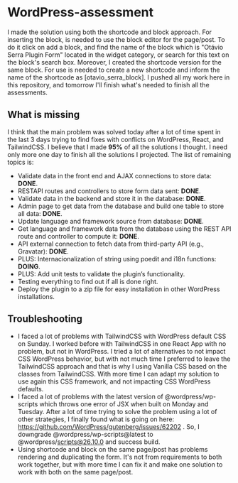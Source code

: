 # WordPress-assessment
I made the solution using both the shortcode and block approach. For inserting the block, is needed to use the block editor for the page/post. To do it click on add a block, and find the name of the block which is "Otávio Serra Plugin Form" located in the widget category, or search for this text on the block's search box. Moreover, I created the shortcode version for the same block. For use is needed to create a new shortcode and inform the name of the shortcode as [otavio_serra_block]. I pushed all my work here in this repository, and tomorrow I'll finish what's needed to finish all the assessments. 
## What is missing 
I think that the main problem was solved today after a lot of time spent in the last 3 days trying to find fixes with conflicts on WordPress, React, and TailwindCSS. I believe that I made **95%** of all the solutions I thought. I need only more one day to finish all the solutions I projected. The list of remaining topics is:
* Validate data in the front end and AJAX connections to store data: **DONE**.
* RESTAPI routes and controllers to store form data sent: **DONE**.
* Validate data in the backend and store it in the database: **DONE**.
* Admin page to get data from the database and build one table to store all data: **DONE**.
* Update language and framework source from database: **DONE**.
* Get language and framework data from the database using the REST API route and controller to compute it: **DONE**.
* API external connection to fetch data from third-party API (e.g., Gravatar): **DONE**.
* PLUS: Internacionalization of string using poedit and i18n functions: **DOING**.
* PLUS: Add unit tests to validate the plugin’s functionality.
* Testing everything to find out if all is done right.
* Deploy the plugin to a zip file for easy installation in other WordPress installations.
## Troubleshooting
* I faced a lot of problems with TailwindCSS with WordPress default CSS on Sunday. I worked before with TailwindCSS in one React App with no problem, but not in WordPress. I tried a lot of alternatives to not impact CSS WordPress behavior, but with not much time I preferred to leave the TailwindCSS approach and that is why I using Vanilla CSS based on the classes from TailwindCSS. With more time I can adapt my solution to use again this CSS framework, and not impacting CSS WordPress defaults.
* I faced a lot of problems with the latest version of @wordpress/wp-scripts which throws one error of JSX when built on Monday and Tuesday. After a lot of time trying to solve the problem using a lot of other strategies, I finally found what is going on here: https://github.com/WordPress/gutenberg/issues/62202 . So, I downgrade @wordpress/wp-scripts@latest to @wordpress/scripts@26.10.0 and success build.
* Using shortcode and block on the same page/post has problems rendering and duplicating the form. It's not from requirements to both work together, but with more time I can fix it and make one solution to work with both on the same page/post.